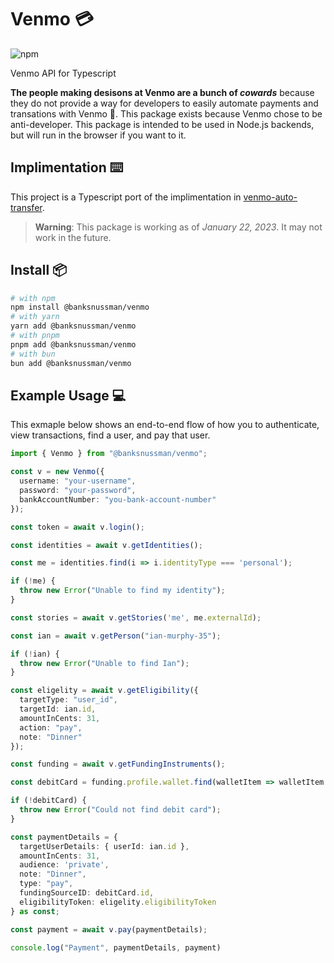 # Venmo 💳

![npm](https://img.shields.io/npm/dt/@banksnussman/venmo)

Venmo API for Typescript

**The people making desisons at Venmo are a bunch of *cowards*** because they do not provide a way for developers to easily automate payments and transations with Venmo 🤬. This package exists because Venmo chose to be anti-developer. This package is intended to be used in Node.js backends, but will run in the browser if you want to it. 

## Implimentation ⌨️

This project is a Typescript port of the implimentation in [venmo-auto-transfer](https://github.com/radian-software/venmo-auto-transfer).

> **Warning**: This package is working as of *January 22, 2023*. It may not work in the future.

## Install 📦

```sh
# with npm
npm install @banksnussman/venmo
# with yarn
yarn add @banksnussman/venmo
# with pnpm
pnpm add @banksnussman/venmo
# with bun
bun add @banksnussman/venmo
```

## Example Usage 💻

This exmaple below shows an end-to-end flow of how you to authenticate, view transactions, find a user, and pay that user.

```typescript
import { Venmo } from "@banksnussman/venmo";

const v = new Venmo({
  username: "your-username",
  password: "your-password",
  bankAccountNumber: "you-bank-account-number"
});

const token = await v.login();

const identities = await v.getIdentities();

const me = identities.find(i => i.identityType === 'personal');

if (!me) {
  throw new Error("Unable to find my identity");
}

const stories = await v.getStories('me', me.externalId);

const ian = await v.getPerson("ian-murphy-35");

if (!ian) {
  throw new Error("Unable to find Ian");
}

const eligelity = await v.getEligibility({
  targetType: "user_id",
  targetId: ian.id,
  amountInCents: 31,
  action: "pay",
  note: "Dinner"
});

const funding = await v.getFundingInstruments();

const debitCard = funding.profile.wallet.find(walletItem => walletItem.instrumentType === 'debitCard');

if (!debitCard) {
  throw new Error("Could not find debit card");
}

const paymentDetails = {
  targetUserDetails: { userId: ian.id },
  amountInCents: 31,
  audience: 'private',
  note: "Dinner",
  type: "pay",
  fundingSourceID: debitCard.id,
  eligibilityToken: eligelity.eligibilityToken
} as const;

const payment = await v.pay(paymentDetails);

console.log("Payment", paymentDetails, payment)
```
